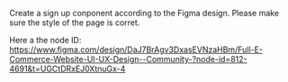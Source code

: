 Create a sign up conponent according to the Figma design. Please make sure the style of the page is corret.

Here a the node ID: 
https://www.figma.com/design/DaJ7BrAgv3DxasEVNzaHBm/Full-E-Commerce-Website-UI-UX-Design--Community-?node-id=812-4691&t=UGCtDRxEJ0XtnuGx-4